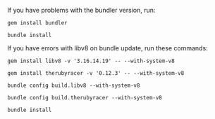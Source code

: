 

  If you have problems with the bundler version, run:

    gem install bundler

    bundle install

  If you have errors with libv8 on bundle update, run these commands:

    gem install libv8 -v '3.16.14.19' -- --with-system-v8

    gem install therubyracer -v '0.12.3' -- --with-system-v8

    bundle config build.libv8 --with-system-v8
    
    bundle config build.therubyracer --with-system-v8

    bundle install

